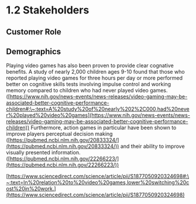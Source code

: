 # 1.2 Stakeholders

## Customer Role

## Demographics

Playing video games has also been proven to provide clear cognative benefits. A study of nearly 2,000 children ages 9-10 found that those who reported playing video games for three hours per day or more performed better on cognitive skills tests involving impulse control and working memory compared to children who had never played video games. ([https://www.nih.gov/news-events/news-releases/video-gaming-may-be-associated-better-cognitive-performance-children#:\~:text=A%20study%20of%20nearly%202%2C000,had%20never%20played%20video%20games](https://www.nih.gov/news-events/news-releases/video-gaming-may-be-associated-better-cognitive-performance-children)) Furthermore, action games in particular have been shown to improve players perceptual decision making ([https://pubmed.ncbi.nlm.nih.gov/20833324/](https://pubmed.ncbi.nlm.nih.gov/20833324/)) and their ability to improve visually presented information. ([https://pubmed.ncbi.nlm.nih.gov/22266223/](https://pubmed.ncbi.nlm.nih.gov/22266223/))



[https://www.sciencedirect.com/science/article/pii/S1877050920324698#:\~:text=In%20relation%20to%20video%20games,lower%20switching%20cost%20in%20work.](https://www.sciencedirect.com/science/article/pii/S1877050920324698)
